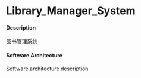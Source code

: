 # Library_Manager_System

#### Description
图书管理系统

#### Software Architecture
Software architecture description

